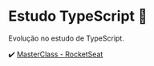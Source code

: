 # Estudo TypeScript :rocket:

Evolução no estudo de TypeScript.

:heavy_check_mark: [MasterClass - RocketSeat](https://www.youtube.com/watch?v=0mYq5LrQN1s)